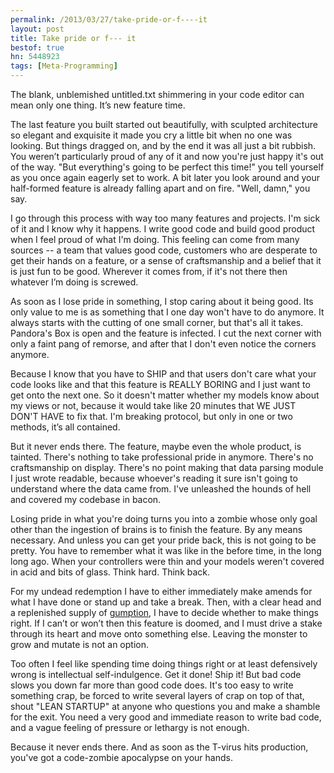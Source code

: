 ```yaml
---
permalink: /2013/03/27/take-pride-or-f----it
layout: post
title: Take pride or f--- it
bestof: true
hn: 5448923
tags: [Meta-Programming]
---
```

The blank, unblemished untitled.txt shimmering in your code editor can mean only one thing. It’s new feature time.

The last feature you built started out beautifully, with sculpted architecture so elegant and exquisite it made you cry a little bit when no one was looking. But things dragged on, and by the end it was all just a bit rubbish. You weren’t particularly proud of any of it and now you're just happy it's out of the way. "But everything's going to be perfect this time!" you tell yourself as you once again eagerly set to work. A bit later you look around and your half-formed feature is already falling apart and on fire. "Well, damn," you say.

I go through this process with way too many features and projects. I'm sick of it and I know why it happens. I write good code and build good product when I feel proud of what I'm doing. This feeling can come from many sources -- a team that values good code, customers who are desperate to get their hands on a feature, or a sense of craftsmanship and a belief that it is just fun to be good. Wherever it comes from, if it's not there then whatever I’m doing is screwed.

As soon as I lose pride in something, I stop caring about it being good. Its only value to me is as something that I one day won't have to do anymore. It always starts with the cutting of one small corner, but that's all it takes. Pandora's Box is open and the feature is infected. I cut the next corner with only a faint pang of remorse, and after that I don't even notice the corners anymore.

Because I know that you have to SHIP and that users don't care what your code looks like and that this feature is REALLY BORING and I just want to get onto the next one. So it doesn't matter whether my models know about my views or not, because it would take like 20 minutes that WE JUST DON'T HAVE to fix that. I'm breaking protocol, but only in one or two methods, it’s all contained.

But it never ends there. The feature, maybe even the whole product, is tainted. There's nothing to take professional pride in anymore. There's no craftsmanship on display. There's no point making that data parsing module I just wrote readable, because whoever's reading it sure isn't going to understand where the data came from. I've unleashed the hounds of hell and covered my codebase in bacon.

Losing pride in what you're doing turns you into a zombie whose only goal other than the ingestion of brains is to finish the feature. By any means necessary. And unless you can get your pride back, this is not going to be pretty. You have to remember what it was like in the before time, in the long long ago. When your controllers were thin and your models weren't covered in acid and bits of glass. Think hard. Think back.

For my undead redemption I have to either immediately make amends for what I have done or stand up and take a break. Then, with a clear head and a replenished supply of <a href="/2013/03/11/coding-with-gumption" target="_blank">gumption</a>, I have to decide whether to make things right. If I can’t or won’t then this feature is doomed, and I must drive a stake through its heart and move onto something else. Leaving the monster to grow and mutate is not an option.

Too often I feel like spending time doing things right or at least defensively wrong is intellectual self-indulgence. Get it done! Ship it! But bad code slows you down far more than good code does. It's too easy to write something crap, be forced to write several layers of crap on top of that, shout "LEAN STARTUP" at anyone who questions you and make a shamble for the exit. You need a very good and immediate reason to write bad code, and a vague feeling of pressure or lethargy is not enough.

Because it never ends there. And as soon as the T-virus hits production, you've got a code-zombie apocalypse on your hands.
